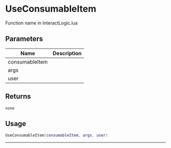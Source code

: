 # UseConsumableItem

Function name in InteractLogic.lua

## Parameters

| Name           | Description |
| -------------- | ----------- |
| consumableItem |             |
| args           |             |
| user           |             |

## Returns

`none`

## Usage

```lua
UseConsumableItem(consumableItem, args, user)
```

---
